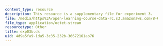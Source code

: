 ```yaml
---
content_type: resource
description: This resource is a supplementary file for experiment 3.
file: /media/https%3A/open-learning-course-data-rc.s3.amazonaws.com/8-02t-electricity-and-magnetism-spring-2005/4d9a5fa91da53c35232b36672161ab76_exp03b.ds
file_type: application/octet-stream
resourcetype: Other
title: exp03b.ds
uid: 4d9a5fa9-1da5-3c35-232b-36672161ab76
---
```

